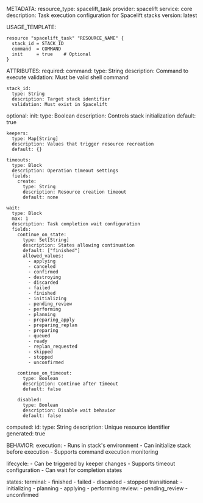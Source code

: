 METADATA:
  resource_type: spacelift_task
  provider: spacelift
  service: core
  description: Task execution configuration for Spacelift stacks
  version: latest

USAGE_TEMPLATE:
```hcl
resource "spacelift_task" "RESOURCE_NAME" {
  stack_id = STACK_ID
  command  = COMMAND
  init     = true    # Optional
}
```

ATTRIBUTES:
  required:
    command:
      type: String
      description: Command to execute
      validation: Must be valid shell command
    
    stack_id:
      type: String
      description: Target stack identifier
      validation: Must exist in Spacelift

  optional:
    init:
      type: Boolean
      description: Controls stack initialization
      default: true
      
    keepers:
      type: Map[String]
      description: Values that trigger resource recreation
      default: {}

    timeouts:
      type: Block
      description: Operation timeout settings
      fields:
        create:
          type: String
          description: Resource creation timeout
          default: none

    wait:
      type: Block
      max: 1
      description: Task completion wait configuration
      fields:
        continue_on_state:
          type: Set[String]
          description: States allowing continuation
          default: ["finished"]
          allowed_values:
            - applying
            - canceled
            - confirmed
            - destroying
            - discarded
            - failed
            - finished
            - initializing
            - pending_review
            - performing
            - planning
            - preparing_apply
            - preparing_replan
            - preparing
            - queued
            - ready
            - replan_requested
            - skipped
            - stopped
            - unconfirmed
        
        continue_on_timeout:
          type: Boolean
          description: Continue after timeout
          default: false
        
        disabled:
          type: Boolean
          description: Disable wait behavior
          default: false

  computed:
    id:
      type: String
      description: Unique resource identifier
      generated: true

BEHAVIOR:
  execution:
    - Runs in stack's environment
    - Can initialize stack before execution
    - Supports command execution monitoring
    
  lifecycle:
    - Can be triggered by keeper changes
    - Supports timeout configuration
    - Can wait for completion states
    
  states:
    terminal:
      - finished
      - failed
      - discarded
      - stopped
    transitional:
      - initializing
      - planning
      - applying
      - performing
    review:
      - pending_review
      - unconfirmed